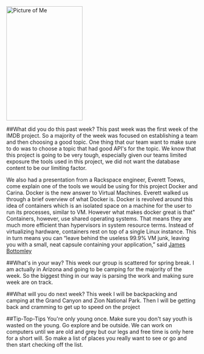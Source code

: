 <d1>
  <img src="http://i1273.photobucket.com/albums/y419/WesleyDraper/WesDraperHeadshot_zps1iotzrhv.jpg" border="0" alt="Picture of Me"style="width:200px;height:300px;">
</d1>


##What did you do this past week?
This past week was the first week of the IMDB project. So a majority of the week was focused on establishing a team and then choosing a good topic. One thing that our team want to make sure to do was to choose a topic that had good API's for the topic. We know that this project is going to be very tough, especially given our teams limited exposure the tools used in this project,  we did not want the database content to be our limiting factor.

We also had a presentation from a Rackspace engineer, Everett Toews, come explain one of the tools we would be using for this project Docker and Carina. Docker is the new answer to Virtual Machines. Everett walked us through a brief overview of what Docker is. Docker is revolved around this idea of containers which is an isolated space on a machine for the user to run its processes, similar to VM. However what makes docker great is that" Containers, however, use shared operating systems. That means they are much more efficient than hypervisors in system resource terms. Instead of virtualizing hardware, containers rest on top of a single Linux instance. This in turn means you can “leave behind the useless 99.9% VM junk, leaving you with a small, neat capsule containing your application,” said  [James Bottomley](http://www.zdnet.com/article/what-is-docker-and-why-is-it-so-darn-popular/)

##What's in your way?
This week our group is scattered for spring break. I am actually in Arizona and going to be camping for the majority of the week. So the biggest thing in our way is parsing the work and making sure week are on track. 

##What will you do next week?
This week I will be backpacking and camping at the Grand Canyon and Zion National Park. Then I will be getting back and cramming to get up to speed on the project

##Tip-Top-Tips 
You're only young once. Make sure you don't say youth is wasted on the young. Go explore and be outside. We can work on computers until we are old and grey but our legs and free time is only here for a short will. So make a list of places you really want to see or go and then start checking off the list. 

